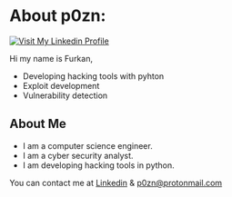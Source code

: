# About p0zn:

[![Visit My Linkedin Profile](https://www.linkpicture.com/q/tubnail.jpg)](https://www.linkedin.com/in/p0zn/)

Hi my name is Furkan,


- Developing hacking tools with pyhton
- Exploit development
- Vulnerability detection
## About Me

- I am a computer science engineer.
- I am a cyber security analyst.
- I am developing hacking tools in python.


You can contact me at [Linkedin][df2] 
& p0zn@protonmail.com


[//]: # 
   [df2]: <https://www.linkedin.com/in/p0zn/>
